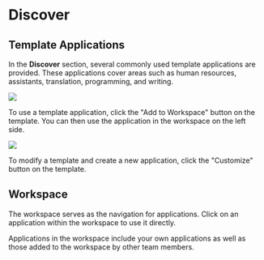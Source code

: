 # Discover

## Template Applications

In the **Discover** section, several commonly used template applications are provided. These applications cover areas such as human resources, assistants, translation, programming, and writing.

![](https://assets-docs.dify.ai/dify-enterprise-mintlify/en/guides/workspace/app/e26314942a21cfafaaf576b6a0b723e2.png)

To use a template application, click the "Add to Workspace" button on the template. You can then use the application in the workspace on the left side.

![](https://assets-docs.dify.ai/dify-enterprise-mintlify/en/guides/workspace/app/5ce9a17b6b811d010426c8fe3e0646ab.png)

To modify a template and create a new application, click the "Customize" button on the template.

## Workspace

The workspace serves as the navigation for applications. Click on an application within the workspace to use it directly.

Applications in the workspace include your own applications as well as those added to the workspace by other team members.